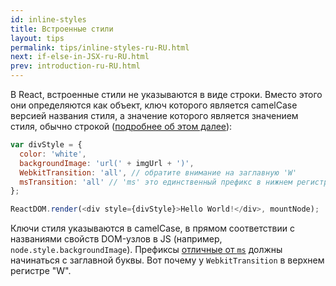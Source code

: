 ```yaml
---
id: inline-styles
title: Встроенные стили
layout: tips
permalink: tips/inline-styles-ru-RU.html
next: if-else-in-JSX-ru-RU.html
prev: introduction-ru-RU.html
---
```


В React, встроенные стили не указываются в виде строки. Вместо этого они определяются как объект, ключ которого является camelCase версией названия стиля, а значение которого является значением стиля, обычно строкой ([подробнее об этом далее](/react/tips/style-props-value-px.html)):

```js
var divStyle = {
  color: 'white',
  backgroundImage: 'url(' + imgUrl + ')',
  WebkitTransition: 'all', // обратите внимание на заглавную 'W'
  msTransition: 'all' // 'ms' это единственный префикс в нижнем регистре
};

ReactDOM.render(<div style={divStyle}>Hello World!</div>, mountNode);
```

Ключи стиля указываются в camelCase, в прямом соответствии с названиями свойств DOM-узлов в JS (например, `node.style.backgroundImage`). Префиксы [отличные от `ms`](http://www.andismith.com/blog/2012/02/modernizr-prefixed/) должны начинаться с заглавной буквы. Вот почему у `WebkitTransition` в верхнем регистре "W".
